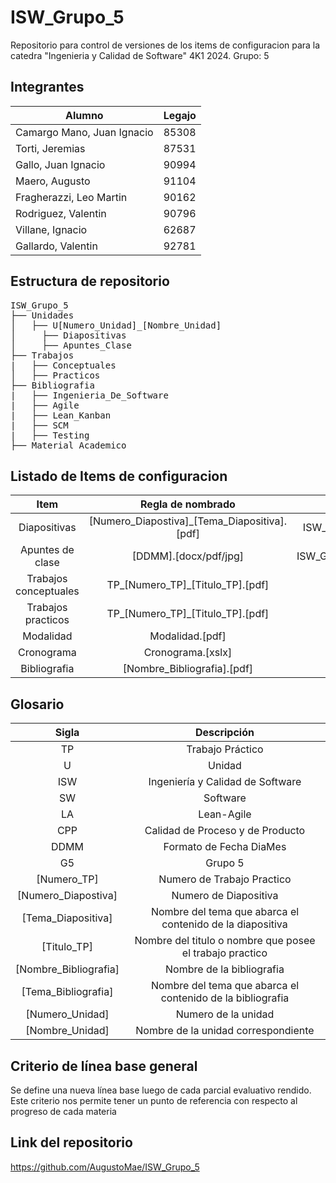 # ISW_Grupo_5

Repositorio para control de versiones de los items de configuracion para la catedra "Ingenieria y Calidad de Software" 4K1 2024. 
Grupo: 5

## Integrantes
|Alumno | Legajo |
|---|---|
|Camargo Mano, Juan Ignacio | 85308 |
|Torti, Jeremias | 87531 |
|Gallo, Juan Ignacio | 90994 |
|Maero, Augusto | 91104 |
|Fragherazzi, Leo Martin | 90162 |
|Rodriguez, Valentin | 90796 |
|Villane, Ignacio | 62687 |
|Gallardo,  Valentin | 92781 |

## Estructura de repositorio

<pre>
ISW_Grupo_5
├── Unidades
│   ├── U[Numero_Unidad]_[Nombre_Unidad]
│     ├── Diapositivas
│     ├── Apuntes_Clase
├── Trabajos
|   ├── Conceptuales
│   ├── Practicos 
├── Bibliografia
|   ├── Ingenieria_De_Software 
|   ├── Agile 
|   ├── Lean_Kanban 
|   ├── SCM 
|   ├── Testing 
├── Material_Academico
</pre>

## Listado de Items de configuracion

| Item  | Regla de nombrado   | Ubicacion    |
|:----------: |:----------:| :----------:|
| Diapositivas  | [Numero_Diapostiva]_[Tema_Diapositiva].[pdf]   | ISW_Grupo_5/Unidades/[U[Numero_Unidad]_[Nombre_Unidad]/Diapositivas/ | 
| Apuntes de clase  | [DDMM].[docx/pdf/jpg]   | ISW_Grupo_5/Unidades/[U[Numero_Unidad]_[Nombre_Unidad]/Apuntes_Clase/ | 
| Trabajos conceptuales  | TP_[Numero_TP]_[Titulo_TP].[pdf]   | ISW_Grupo_5/Trabajos/Conceptuales/ |
| Trabajos practicos    | TP_[Numero_TP]_[Titulo_TP].[pdf]   | ISW_Grupo_5/Trabajos/Practicos/ |
| Modalidad  | Modalidad.[pdf]   | ISW_Grupo_5/Material_Academico/ |
| Cronograma  | Cronograma.[xslx]   | ISW_Grupo_5/Material_Academico/ |
| Bibliografia | [Nombre_Bibliografia].[pdf] | ISW_Grupo_5/Bibliografia/[Tema_Bibliografia]/ 

## Glosario

|Sigla | Descripción|
|:---:|:---:|
|TP| Trabajo Práctico|
|U | Unidad|
|ISW | Ingeniería y Calidad de Software|
|SW | Software |
|LA | Lean-Agile|
|CPP | Calidad de Proceso y de Producto |
|DDMM | Formato de Fecha DiaMes|
|G5 | Grupo 5|
|[Numero_TP]| Numero de Trabajo Practico |
|[Numero_Diapostiva]| Numero de Diapositiva |
|[Tema_Diapositiva]| Nombre del tema que abarca el contenido de la diapositiva |
|[Titulo_TP]| Nombre del titulo o nombre que posee el trabajo practico|
|[Nombre_Bibliografia]| Nombre de la bibliografia|
|[Tema_Bibliografia]| Nombre del tema que abarca el contenido de la bibliografia|
|[Numero_Unidad]| Numero de la unidad|
|[Nombre_Unidad]| Nombre de la unidad correspondiente|

## Criterio de línea base general
Se define una nueva línea base luego de cada parcial evaluativo rendido. Este criterio nos permite tener un punto de referencia con respecto al progreso de cada materia

## Link del repositorio

https://github.com/AugustoMae/ISW_Grupo_5
